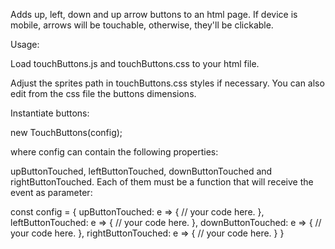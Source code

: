 Adds up, left, down and up arrow buttons to an html page. If device is mobile, arrows will be touchable, otherwise, they'll be clickable.

Usage:

Load touchButtons.js and touchButtons.css to your html file.

Adjust the sprites path in touchButtons.css styles if necessary. You can also edit from the css file the buttons dimensions.

Instantiate buttons:

new TouchButtons(config);


where config can contain the following properties:

upButtonTouched, leftButtonTouched, downButtonTouched and rightButtonTouched. Each of them must be a function that will receive the event as parameter:


const config = {
    upButtonTouched: e => {
        // your code here.
    },
    leftButtonTouched: e => {
        // your code here.
    },
    downButtonTouched: e => {
        // your code here.
    },
    rightButtonTouched: e => {
        // your code here.
    }
}
